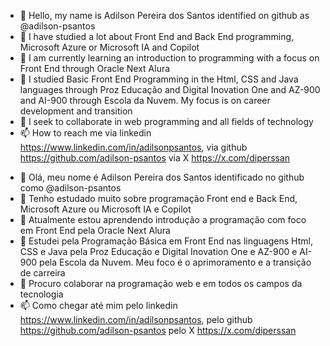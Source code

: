 - 👋 Hello, my name is Adilson Pereira dos Santos identified on github as @adilson-psantos
- 👀 I have studied a lot about Front End and Back End programming, Microsoft Azure or Microsoft IA and Copilot
- 🌱 I am currently learning an introduction to programming with a focus on Front End through Oracle Next Alura
- 🌱 I studied Basic Front End Programming in the Html, CSS and Java languages ​​through Proz Educação and Digital Inovation One and AZ-900 and AI-900 through Escola da Nuvem. My focus is on career development and transition
- 💞️ I seek to collaborate in web programming and all fields of technology
- 📫 How to reach me via linkedin https://www.linkedin.com/in/adilsonpsantos, via github https://github.com/adilson-psantos via X https://x.com/diperssan

<!---
adilson-psantos/adilson-psantos is a ✨ special ✨ repository because its `README.md` (this file) appears on its GitHub profile.
You can click the View link to see its changes.
--->


- 👋 Olá, meu nome é Adilson Pereira dos Santos identificado no github como  @adilson-psantos
- 👀 Tenho estudado muito sobre programação Front end e Back End, Microsoft Azure  ou Microsoft IA e Copilot
- 🌱 Atualmente estou aprendendo introdução a programação com foco em Front End pela Oracle Next Alura
- 🌱 Estudei pela Programação Básica em Front End nas linguagens Html, CSS e Java pela Proz Educação e Digital Inovation One e AZ-900 e AI-900 pela Escola da Nuvem. Meu foco é o aprimoramento e a transição de carreira
- 💞️ Procuro colaborar na programação web e em todos os campos da tecnologia
- 📫 Como chegar até mim pelo linkedin https://www.linkedin.com/in/adilsonpsantos, pelo github https://github.com/adilson-psantos pelo X https://x.com/diperssan

<!---
adilson-psantos/adilson-psantos é um repositório ✨ especial ✨ porque seu `README.md` (este arquivo) aparece no seu perfil do GitHub.
Você pode clicar no link Visualizar para ver suas alterações.
--->
